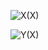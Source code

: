 ![X]([https://raw.githubusercontent.com/dabm-git/dragonfly3d/main/Input%20Shaper/shaper_calibrate_x.png?raw=true])(X)


![Y]([https://raw.githubusercontent.com/dabm-git/dragonfly3d/main/Input%20Shaper/shaper_calibrate_y.png?raw=true])(X)
